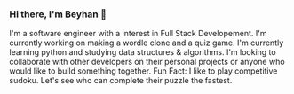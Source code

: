 ### Hi there, I'm Beyhan 👋

<!--
**btstructure/btstructure** is a ✨ _special_ ✨ repository because its `README.md` (this file) appears on your GitHub profile.

Here are some ideas to get you started:

- 🔭 I’m currently working on ...
- 🌱 I’m currently learning ...
- 👯 I’m looking to collaborate on ...
- 🤔 I’m looking for help with ...
- 💬 Ask me about ...
- 📫 How to reach me: ...
- 😄 Pronouns: ...
- ⚡ Fun fact: ...
-->

I'm a software engineer with a interest in Full Stack Developement.
I'm currently working on making a wordle clone and a quiz game.
I'm currently learning python and studying data structures & algorithms.
I'm looking to collaborate with other developers on their personal projects or anyone who would like to build something together. 
Fun Fact: I like to play competitive sudoku. Let's see who can complete their puzzle the fastest. 
